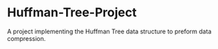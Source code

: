 # Huffman-Tree-Project
A project implementing the Huffman Tree data structure to preform data compression.
